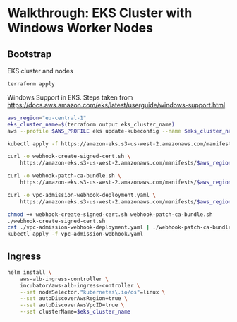# Walkthrough: EKS Cluster with Windows Worker Nodes

## Bootstrap

EKS cluster and nodes

```sh
terraform apply
```

Windows Support in EKS.
Steps taken from https://docs.aws.amazon.com/eks/latest/userguide/windows-support.html

```sh
aws_region="eu-central-1"
eks_cluster_name=$(terraform output eks_cluster_name)
aws --profile $AWS_PROFILE eks update-kubeconfig --name $eks_cluster_name

kubectl apply -f https://amazon-eks.s3-us-west-2.amazonaws.com/manifests/$aws_region/vpc-resource-controller/latest/vpc-resource-controller.yaml

curl -o webhook-create-signed-cert.sh \
    https://amazon-eks.s3-us-west-2.amazonaws.com/manifests/$aws_region/vpc-admission-webhook/latest/webhook-create-signed-cert.sh

curl -o webhook-patch-ca-bundle.sh \
    https://amazon-eks.s3-us-west-2.amazonaws.com/manifests/$aws_region/vpc-admission-webhook/latest/webhook-patch-ca-bundle.sh

curl -o vpc-admission-webhook-deployment.yaml \
    https://amazon-eks.s3-us-west-2.amazonaws.com/manifests/$aws_region/vpc-admission-webhook/latest/vpc-admission-webhook-deployment.yaml

chmod +x webhook-create-signed-cert.sh webhook-patch-ca-bundle.sh
./webhook-create-signed-cert.sh
cat ./vpc-admission-webhook-deployment.yaml | ./webhook-patch-ca-bundle.sh > vpc-admission-webhook.yaml
kubectl apply -f vpc-admission-webhook.yaml
```

## Ingress

```sh
helm install \
    aws-alb-ingress-controller \
    incubator/aws-alb-ingress-controller \
    --set nodeSelector."kubernetes\.io/os"=linux \
    --set autoDiscoverAwsRegion=true \
    --set autoDiscoverAwsVpcID=true \
    --set clusterName=$eks_cluster_name
```
